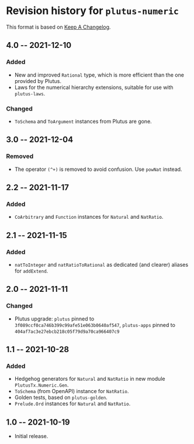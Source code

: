 # Revision history for `plutus-numeric`

This format is based on [Keep A Changelog](https://keepachangelog.com/en/1.0.0).

## 4.0 -- 2021-12-10

### Added

* New and improved `Rational` type, which is more efficient than the one
  provided by Plutus.
* Laws for the numerical hierarchy extensions, suitable for use with
  `plutus-laws`.

### Changed

* `ToSchema` and `ToArgument` instances from Plutus are gone.

## 3.0 -- 2021-12-04

### Removed

* The operator `(^+)` is removed to avoid confusion. Use `powNat` instead.

## 2.2 -- 2021-11-17

### Added

* `CoArbitrary` and `Function` instances for `Natural` and `NatRatio`.

## 2.1 -- 2021-11-15

### Added

- `natToInteger` and `natRatioToRational` as dedicated (and clearer) aliases for
  `addExtend`.

## 2.0 -- 2021-11-11

### Changed

- Plutus upgrade: `plutus` pinned to `3f089ccf0ca746b399c99afe51e063b0640af547`,
  `plutus-apps` pinned to `404af7ac3e27ebcb218c05f79d9a70ca966407c9`

## 1.1 -- 2021-10-28

### Added

* Hedgehog generators for `Natural` and `NatRatio` in new module
  `PlutusTx.Numeric.Gen`.
* `ToSchema` (from OpenAPI) instance for `NatRatio`.
* Golden tests, based on `plutus-golden`.
* `Prelude.Ord` instances for `Natural` and `NatRatio`.

## 1.0 -- 2021-10-19

* Initial release.
